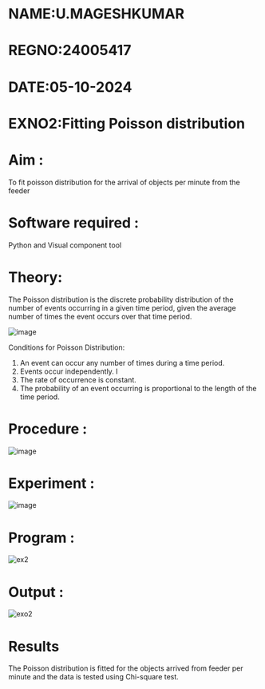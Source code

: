 # NAME:U.MAGESHKUMAR
# REGNO:24005417
# DATE:05-10-2024
# EXNO2:Fitting Poisson  distribution

# Aim : 

To fit poisson distribution for the arrival of objects per minute from the feeder

# Software required :  

Python and Visual component tool

# Theory:

The Poisson distribution is the discrete probability distribution of the number of events occurring in a given time period, given the average number of times the event occurs over that time period.

![image](https://user-images.githubusercontent.com/104613195/166248326-fd042076-8b0b-40c4-8b11-1d8e8fcb74db.png)

 Conditions for Poisson Distribution:

1. An event can occur any number of times during a time period.
2. Events occur independently. I
3. The rate of occurrence is constant.
4. The probability of an event occurring is proportional to the length of the time period. 
 
# Procedure :

![image](https://user-images.githubusercontent.com/104613195/166251988-d0c53205-6080-4f7b-ae4c-398178586637.png)

# Experiment :

![image](https://user-images.githubusercontent.com/103921593/230282876-f4a5afbf-cac1-4648-a1b0-c78840638a8e.png)

# Program :
![ex2](https://github.com/user-attachments/assets/5fb495aa-a233-457e-a4f2-d129da3adc30)

 

# Output : 
![exo2](https://github.com/user-attachments/assets/9097feb6-db79-4569-beef-cb1046ef30c7)



# Results

The Poisson distribution is fitted for the objects arrived from feeder per minute and the data is tested using Chi-square test. 
 
